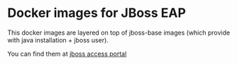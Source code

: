 # Docker images for JBoss EAP
This docker images are layered on top of jboss-base images (which provide with java installation + jboss user).

You can find them at [jboss access portal][jboss_access]



[jboss_access]: https://github.com/jorgemoralespou/docker-jboss-base.git
